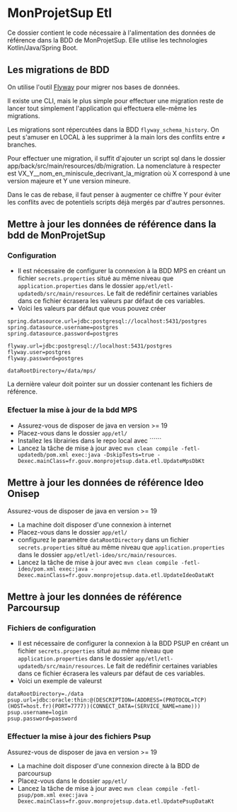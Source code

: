 # MonProjetSup Etl
Ce dossier contient le code nécessaire à l'alimentation des données de référence dans la BDD de MonProjetSup. 
Elle utilise les technologies Kotlin/Java/Spring Boot.

## Les migrations de BDD

On utilise l'outil [Flyway](https://documentation.red-gate.com/flyway) pour migrer nos bases de données.

Il existe une CLI, mais le plus simple pour effectuer une migration reste de lancer tout simplement l'application qui effectuera elle-même les migrations.

Les migrations sont répercutées dans la BDD `flyway_schema_history`. On peut s'amuser en LOCAL à les supprimer à la main lors des conflits entre ≠ branches.

Pour effectuer une migration, il suffit d'ajouter un script sql dans le dossier app/back/src/main/resources/db/migration.
La nomenclature à respecter est VX_Y__nom_en_miniscule_decrivant_la_migration où X correspond à une version majeure et Y une version mineure.

Dans le cas de rebase, il faut penser à augmenter ce chiffre Y pour éviter les conflits avec de potentiels scripts déjà mergés par d'autres personnes.  

## Mettre à jour les données de référence dans la bdd de MonProjetSup

### Configuration
- Il est nécessaire de configurer la connexion à la BDD MPS en créant un fichier `secrets.properties` situé au même niveau que `application.properties` dans le dossier `app/etl/etl-updatedb/src/main/resources`. Le fait de redéfinir certaines variables dans ce fichier écrasera les valeurs par défaut de ces variables.
- Voici les valeurs par défaut que vous pouvez créer
```
spring.datasource.url=jdbc:postgresql://localhost:5431/postgres
spring.datasource.username=postgres
spring.datasource.password=postgres

flyway.url=jdbc:postgresql://localhost:5431/postgres
flyway.user=postgres
flyway.password=postgres

dataRootDirectory=/data/mps/
```
La dernière valeur doit pointer sur un dossier contenant les fichiers de référence.

### Efectuer la mise à jour de la bdd MPS
- Assurez-vous de disposer de java en version >= 19
- Placez-vous dans le dossier `app/etl/`
- Installez les librairies dans le repo local avec ``````
- Lancez la tâche de mise à jour avec ```mvn clean compile -fetl-updatedb/pom.xml exec:java -DskipTests=true -Dexec.mainClass=fr.gouv.monprojetsup.data.etl.UpdateMpsDbKt```

## Mettre à jour les données de référence Ideo Onisep

Assurez-vous de disposer de java en version >= 19
- La machine doit disposer d'une connexion à internet
- Placez-vous dans le dossier `app/etl/`
- configurez le paramètre `dataRootDirectory` dans un fichier `secrets.properties` situé au même niveau que `application.properties` dans le dossier `app/etl/etl-ideo/src/main/resources`.
- Lancez la tâche de mise à jour avec ```mvn clean compile -fetl-ideo/pom.xml exec:java -Dexec.mainClass=fr.gouv.monprojetsup.data.etl.UpdateIdeoDataKt```

## Mettre à jour les données de référence Parcoursup

### Fichiers de configuration
- Il est nécessaire de configurer la connexion à la BDD PSUP en créant un fichier `secrets.properties` situé au même niveau que `application.properties` dans le dossier `app/etl/etl-updatedb/src/main/resources`. Le fait de redéfinir certaines variables dans ce fichier écrasera les valeurs par défaut de ces variables.
- Voici un exemple de valeurst
```
dataRootDirectory=./data
psup.url=jdbc:oracle:thin:@(DESCRIPTION=(ADDRESS=(PROTOCOL=TCP)(HOST=host.fr)(PORT=7777))(CONNECT_DATA=(SERVICE_NAME=name)))
psup.username=login
psup.password=password
```
### Effectuer la mise à jour des fichiers Psup
Assurez-vous de disposer de java en version >= 19
- La machine doit disposer d'une connexion directe à la BDD de parcoursup 
- Placez-vous dans le dossier `app/etl/`
- Lancez la tâche de mise à jour avec ```mvn clean compile -fetl-psup/pom.xml exec:java -Dexec.mainClass=fr.gouv.monprojetsup.data.etl.UpdatePsupDataKt```
